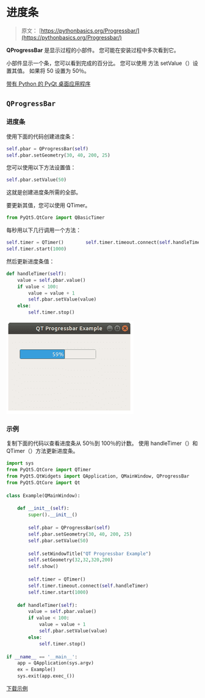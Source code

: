 # 进度条

> 原文： [https://pythonbasics.org/Progressbar/](https://pythonbasics.org/Progressbar/)

**QProgressBar** 是显示过程的小部件。 您可能在安装过​​程中多次看到它。

小部件显示一个条，您可以看到完成的百分比。 您可以使用
方法 setValue（）设置其值。 如果将 50 设置为 50％。


[带有 Python 的 PyQt 桌面应用程序](https://gum.co/pysqtsamples)

## `QProgressBar`

### 进度条

使用下面的代码创建进度条：

```py
self.pbar = QProgressBar(self)
self.pbar.setGeometry(30, 40, 200, 25)

```

您可以使用以下方法设置值：

```py
self.pbar.setValue(50)

```

这就是创建进度条所需的全部。

要更新其值，您可以使用 QTimer。

```py
from PyQt5.QtCore import QBasicTimer

```

每秒用以下几行调用一个方法：

```py
self.timer = QTimer()        self.timer.timeout.connect(self.handleTimer)
self.timer.start(1000)

```

然后更新进度条值：

```py
def handleTimer(self):
    value = self.pbar.value()
    if value < 100:
        value = value + 1
        self.pbar.setValue(value)
    else:
        self.timer.stop()

```

![progressbar pyqt](img/7d8c03d7c6fb8725971fb0949d46c5e9.jpg)

### 示例

复制下面的代码以查看进度条从 50％到 100％的计数。
使用 handleTimer（）和 QTimer（）方法更新进度条。

```py
import sys
from PyQt5.QtCore import QTimer
from PyQt5.QtWidgets import QApplication, QMainWindow, QProgressBar
from PyQt5.QtCore import Qt

class Example(QMainWindow):

    def __init__(self):
        super().__init__()

        self.pbar = QProgressBar(self)
        self.pbar.setGeometry(30, 40, 200, 25)
        self.pbar.setValue(50)

        self.setWindowTitle("QT Progressbar Example")
        self.setGeometry(32,32,320,200)
        self.show()

        self.timer = QTimer()
        self.timer.timeout.connect(self.handleTimer)
        self.timer.start(1000)

    def handleTimer(self):
        value = self.pbar.value()
        if value < 100:
            value = value + 1
            self.pbar.setValue(value)
        else:
            self.timer.stop()

if __name__ == '__main__':
    app = QApplication(sys.argv)
    ex = Example()
    sys.exit(app.exec_())

```

[下载示例](https://gum.co/pysqtsamples)